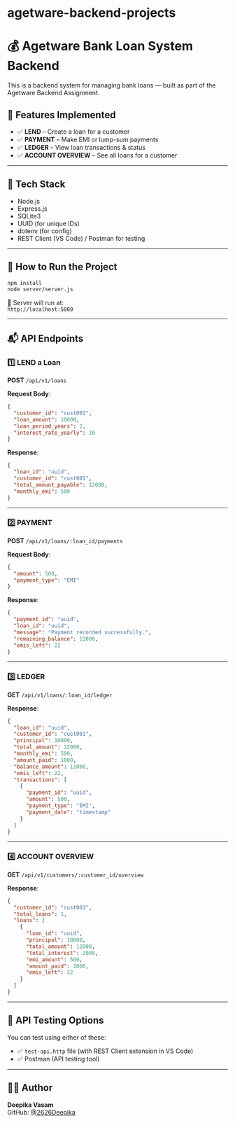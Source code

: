 # agetware-backend-projects
# 💰 Agetware Bank Loan System Backend

This is a backend system for managing bank loans — built as part of the Agetware Backend Assignment.

## 📌 Features Implemented

- ✅ **LEND** – Create a loan for a customer  
- ✅ **PAYMENT** – Make EMI or lump-sum payments  
- ✅ **LEDGER** – View loan transactions & status  
- ✅ **ACCOUNT OVERVIEW** – See all loans for a customer

---

## 🧠 Tech Stack

- Node.js
- Express.js
- SQLite3
- UUID (for unique IDs)
- dotenv (for config)
- REST Client (VS Code) / Postman for testing

---

## 🚀 How to Run the Project

```bash
npm install
node server/server.js
```

📍 Server will run at:  
`http://localhost:5000`

---

## 📬 API Endpoints

### 1️⃣ LEND a Loan  
**POST** `/api/v1/loans`

**Request Body**:
```json
{
  "customer_id": "cust001",
  "loan_amount": 10000,
  "loan_period_years": 2,
  "interest_rate_yearly": 10
}
```

**Response**:
```json
{
  "loan_id": "uuid",
  "customer_id": "cust001",
  "total_amount_payable": 12000,
  "monthly_emi": 500
}
```

---

### 2️⃣ PAYMENT  
**POST** `/api/v1/loans/:loan_id/payments`

**Request Body**:
```json
{
  "amount": 500,
  "payment_type": "EMI"
}
```

**Response**:
```json
{
  "payment_id": "uuid",
  "loan_id": "uuid",
  "message": "Payment recorded successfully.",
  "remaining_balance": 11000,
  "emis_left": 22
}
```

---

### 3️⃣ LEDGER  
**GET** `/api/v1/loans/:loan_id/ledger`

**Response**:
```json
{
  "loan_id": "uuid",
  "customer_id": "cust001",
  "principal": 10000,
  "total_amount": 12000,
  "monthly_emi": 500,
  "amount_paid": 1000,
  "balance_amount": 11000,
  "emis_left": 22,
  "transactions": [
    {
      "payment_id": "uuid",
      "amount": 500,
      "payment_type": "EMI",
      "payment_date": "timestamp"
    }
  ]
}
```

---

### 4️⃣ ACCOUNT OVERVIEW  
**GET** `/api/v1/customers/:customer_id/overview`

**Response**:
```json
{
  "customer_id": "cust001",
  "total_loans": 1,
  "loans": [
    {
      "loan_id": "uuid",
      "principal": 10000,
      "total_amount": 12000,
      "total_interest": 2000,
      "emi_amount": 500,
      "amount_paid": 1000,
      "emis_left": 22
    }
  ]
}
```

---

## 🧪 API Testing Options

You can test using either of these:

- ✅ `test-api.http` file (with REST Client extension in VS Code)
- ✅ Postman (API testing tool)

---

## 👩‍💻 Author

**Deepika Vasam**  
GitHub: [@2626Deepika](https://github.com/2626Deepika)
